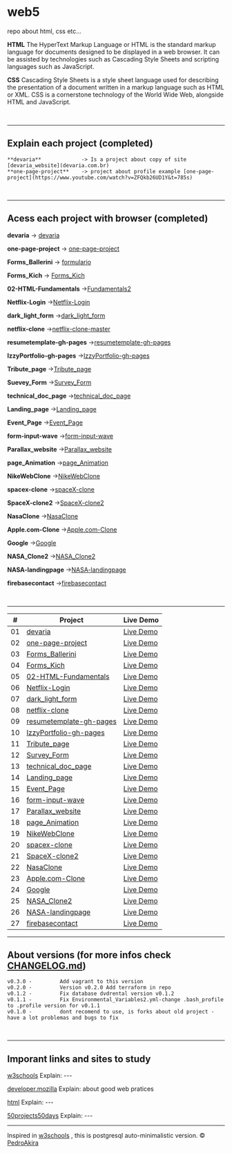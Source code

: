 # web5

repo about html, css etc...

**HTML**
The HyperText Markup Language or HTML is the standard markup language for documents designed to be displayed in a web browser. It can be assisted by technologies such as Cascading Style Sheets and scripting languages such as JavaScript.

**CSS**
Cascading Style Sheets is a style sheet language used for describing the presentation of a document written in a markup language such as HTML or XML. CSS is a cornerstone technology of the World Wide Web, alongside HTML and JavaScript.

<br/>

---

## Explain each project (completed)

    **devaria**             -> Is a project about copy of site [devaria_website](devaria.com.br)
    **one-page-project**    -> project about profile example [one-page-project](https://www.youtube.com/watch?v=ZFQkb26UD1Y&t=785s)

<br/>

---

## Acess each project with browser (completed)

**devaria** -> [devaria](https://pedroakiradanno.github.io/web5/src/devaria/index.html)

**one-page-project** -> [one-page-project](https://pedroakiradanno.github.io/web5/src/one-page-project/index.html)

**Forms_Ballerini** -> [formulario](https://pedroakiradanno.github.io/web5/src/Forms_Ballerini/formulario.html)

**Forms_Kich** -> [Forms_Kich](https://pedroakiradanno.github.io/web5/src/Forms_Kich/pro/index.html)

**02-HTML-Fundamentals** ->[Fundamentals2](https://pedroakiradanno.github.io/web5/src/02-HTML-Fundamentals/index.html)

**Netflix-Login** ->[Netflix-Login](https://pedroakiradanno.github.io/web5/src/login/Login/index.html)

**dark_light_form** ->[dark_light_form](https://pedroakiradanno.github.io/web5/src/dark_light_form/index.html)

**netflix-clone** ->[netflix-clone-master](https://pedroakiradanno.github.io/web5/src/netflix-clone/index.html)

**resumetemplate-gh-pages** ->[resumetemplate-gh-pages](https://pedroakiradanno.github.io/web5/src/resumetemplate-gh-pages/index.html)

**IzzyPortfolio-gh-pages** ->[IzzyPortfolio-gh-pages](https://pedroakiradanno.github.io/web5/src/IzzyPortfolio-gh-pages/index.html)

**Tribute_page** ->[Tribute_page](https://pedroakiradanno.github.io/web5/src/Tribute_page/index.html)

**Suevey_Form** ->[Survey_Form](https://pedroakiradanno.github.io/web5/src/Survey_Form/index.html)

**technical_doc_page** ->[technical_doc_page](https://pedroakiradanno.github.io/web5/src/technical_doc_page/index.html)

**Landing_page** ->[Landing_page](https://pedroakiradanno.github.io/web5/src/Landing_page/index.html)

**Event_Page** ->[Event_Page](https://pedroakiradanno.github.io/web5/src/Event_Page/index.html)

**form-input-wave** ->[form-input-wave](https://pedroakiradanno.github.io/web5/src/form-input-wave/index.html)

**Parallax_website** ->[Parallax_website](https://pedroakiradanno.github.io/web5/src/Parallax_website/index.html)

**page_Animation** ->[page_Animation](https://pedroakiradanno.github.io/web5/src/page_Animation/index.html)

**NikeWebClone** ->[NikeWebClone](https://pedroakiradanno.github.io/web5/src/NikeWebClone/index.html)

**spacex-clone** ->[spaceX-clone](https://pedroakiradanno.github.io/web5/src/spacex-clone/index.html)

**SpaceX-clone2** ->[SpaceX-clone2](https://pedroakiradanno.github.io/web5/src/SpaceX-clone2/index.html)

**NasaClone** ->[NasaClone](https://pedroakiradanno.github.io/web5/src/NasaClone/index.html)

**Apple.com-Clone** ->[Apple.com-Clone](https://pedroakiradanno.github.io/web5/src/Apple.com-Clone/index.html)

**Google** ->[Google](https://pedroakiradanno.github.io/web5/src/Google/index.html)

**NASA_Clone2** ->[NASA_Clone2](https://pedroakiradanno.github.io/web5/src/NASA_Clone2/index.html)

**NASA-landingpage** ->[NASA-landingpage](https://pedroakiradanno.github.io/web5/src/NASA-landingpage/Finished-website/index.html)

**firebasecontact** ->[firebasecontact](https://pedroakiradanno.github.io/web5/src/NASA-landingpage/firebasecontact/index.html)


<br/>

---

|  #  | Project                                                                                                  | Live Demo                                                                                            |
| :-: | -------------------------------------------------------------------------------------------------------- | ---------------------------------------------------------------------------------------------------- |
| 01  | [devaria](https://github.com/pedroAkiraDanno/web5/src/tree/main/devaria)                                 | [Live Demo](https://pedroakiradanno.github.io/web5/src/devaria/index.html)                           |
| 02  | [one-page-project](https://github.com/pedroAkiraDanno/web5/src/tree/main/one-page-project)               | [Live Demo](https://pedroakiradanno.github.io/web5/src/one-page-project/index.html)                  |
| 03  | [Forms_Ballerini](https://github.com/pedroAkiraDanno/web5/src/tree/main/Forms_Ballerini)                 | [Live Demo](https://pedroakiradanno.github.io/web5/src/Forms_Ballerini/formulario.html)              |
| 04  | [Forms_Kich](https://github.com/pedroAkiraDanno/web5/src/tree/main/Forms_Kich)                           | [Live Demo](https://pedroakiradanno.github.io/web5/src/Forms_Kich/pro/index.html)                    |
| 05  | [02-HTML-Fundamentals](https://github.com/pedroAkiraDanno/web5/src/tree/main/02-HTML-Fundamentals)       | [Live Demo](https://pedroakiradanno.github.io/web5/src/02-HTML-Fundamentals/index.html)              |
| 06  | [Netflix-Login](https://github.com/pedroAkiraDanno/web5/src/tree/main/login/Login)                       | [Live Demo](https://pedroakiradanno.github.io/web5/src/login/Login/index.html)                       |
| 07  | [dark_light_form](https://github.com/pedroAkiraDanno/web5/src/tree/main/dark_light_form)                 | [Live Demo](https://pedroakiradanno.github.io/web5/src/dark_light_form/index.html)                   |
| 08  | [netflix-clone](https://github.com/pedroAkiraDanno/web5/src/tree/main/netflix-clone)                     | [Live Demo](https://pedroakiradanno.github.io/web5/src/netflix-clone/index.html)                     |
| 09  | [resumetemplate-gh-pages](https://github.com/pedroAkiraDanno/web5/src/tree/main/resumetemplate-gh-pages) | [Live Demo](https://pedroakiradanno.github.io/web5/src/resumetemplate-gh-pages/index.html)           |
| 10  | [IzzyPortfolio-gh-pages](https://github.com/pedroAkiraDanno/web5/src/tree/main/IzzyPortfolio-gh-pages)   | [Live Demo](https://pedroakiradanno.github.io/web5/src/IzzyPortfolio-gh-pages/index.html)            |
| 11  | [Tribute_page](https://github.com/pedroAkiraDanno/web5/src/tree/main/Tribute_page)                       | [Live Demo](https://pedroakiradanno.github.io/web5/src/Tribute_page/index.html)                      |
| 12  | [Survey_Form](https://github.com/pedroAkiraDanno/web5/src/tree/main/Survey_Form)                         | [Live Demo](https://pedroakiradanno.github.io/web5/src/Survey_Form/index.html)                       |
| 13  | [technical_doc_page](https://github.com/pedroAkiraDanno/web5/src/tree/main/technical_doc_page)           | [Live Demo](https://pedroakiradanno.github.io/web5/src/technical_doc_page/index.html)                |
| 14  | [Landing_page](https://github.com/pedroAkiraDanno/web5/src/tree/main/Landing_page)                       | [Live Demo](https://pedroakiradanno.github.io/web5/src/Landing_page/index.html)                      |
| 15  | [Event_Page](https://github.com/pedroAkiraDanno/web5/src/tree/main/Event_Page)                           | [Live Demo](https://pedroakiradanno.github.io/web5/src/Event_Page/index.html)                        |
| 16  | [form-input-wave](https://github.com/pedroAkiraDanno/web5/src/tree/main/form-input-wave)                 | [Live Demo](https://pedroakiradanno.github.io/web5/src/form-input-wave/index.html)                   |
| 17  | [Parallax_website](https://github.com/pedroAkiraDanno/web5/src/tree/main/Parallax_website)               | [Live Demo](https://pedroakiradanno.github.io/web5/src/Parallax_website/index.html)                  |
| 18  | [page_Animation](https://github.com/pedroAkiraDanno/web5/src/tree/main/page_Animation)                   | [Live Demo](https://pedroakiradanno.github.io/web5/src/page_Animation/index.html)                    |
| 19  | [NikeWebClone](https://github.com/pedroAkiraDanno/web5/src/tree/main/NikeWebClone)                       | [Live Demo](https://pedroakiradanno.github.io/web5/src/NikeWebClone/index.html)                      |
| 20  | [spacex-clone](https://github.com/pedroAkiraDanno/web5/src/tree/main/spacex-clone)                       | [Live Demo](https://pedroakiradanno.github.io/web5/src/spacex-clone/index.html)                      |
| 21  | [SpaceX-clone2](https://github.com/pedroAkiraDanno/web5/src/tree/main/SpaceX-clone2)                     | [Live Demo](https://pedroakiradanno.github.io/web5/src/SpaceX-clone2/index.html)                     |
| 22  | [NasaClone](https://github.com/pedroAkiraDanno/web5/src/tree/main/NasaClone)                             | [Live Demo](https://pedroakiradanno.github.io/web5/src/NasaClone/index.html)                         |
| 23  | [Apple.com-Clone](https://github.com/pedroAkiraDanno/web5/src/tree/main/Apple.com-Clone)                 | [Live Demo](https://pedroakiradanno.github.io/web5/src/Apple.com-Clone/index.html)                   |
| 24  | [Google](https://github.com/pedroAkiraDanno/web5/src/tree/main/Google)                                   | [Live Demo](https://pedroakiradanno.github.io/web5/src/Google/index.html)                            |
| 25  | [NASA_Clone2](https://github.com/pedroAkiraDanno/web5/src/tree/main/NASA_Clone2)                         | [Live Demo](https://pedroakiradanno.github.io/web5/src/NASA_Clone2/index.html)                       |
| 26  | [NASA-landingpage](https://github.com/pedroAkiraDanno/web5/src/tree/main/NASA-landingpage)               | [Live Demo](https://pedroakiradanno.github.io/web5/src/NASA-landingpage/Finished-website/index.html) |
| 27  | [firebasecontact](https://github.com/pedroAkiraDanno/web5/src/tree/main/firebasecontact)                 | [Live Demo](https://pedroakiradanno.github.io/web5/src/firebasecontact/index.html)  |

---

## About versions (for more infos check [CHANGELOG.md](https://github.com/pedroAkiraDanno/auto5/blob/main/CHANGELOG.md))

    v0.3.0 -         Add vagrant to this version
    v0.2.0 -         Version v0.2.0 Add terraform in repo
    v0.1.2 -         Fix database dvdrental version v0.1.2
    v0.1.1 -         Fix Environmental_Variables2.yml-change .bash_profile to .profile version for v0.1.1
    v0.1.0 -         dont recomend to use, is forks about old project - have a lot problemas and bugs to fix

<br/>

---

## Imporant links and sites to study

<a href="https://www.w3schools.com/html/" target="_blank">w3schools</a> Explain: ---

<a href="https://developer.mozilla.org/en-US/docs/Web/HTML" target="_blank">developer.mozilla</a> Explain: about good web pratices

<a href="https://html.com/" target="_blank">html</a> Explain: ---

<a href="https://github.com/bradtraversy/50projects50days" target="_blank">50projects50days</a> Explain: ---

---

Inspired in [w3schools](https://www.w3schools.com/html/) , this is postgresql auto-minimalistic version.
© [PedroAkira](https://www.instagram.com/pedro.akira.3)
